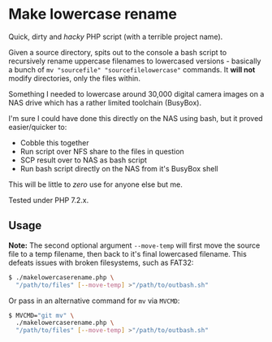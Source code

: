 # Make lowercase rename

Quick, dirty and *hacky* PHP script (with a terrible project name).

Given a source directory, spits out to the console a bash script to recursively rename uppercase filenames to lowercased versions - basically a bunch of `mv "sourcefile" "sourcefilelowercase"` commands. It **will not** modify directories, only the files within.

Something I needed to lowercase around 30,000 digital camera images on a NAS drive which has a rather limited toolchain (BusyBox).

I'm sure I could have done this directly on the NAS using bash, but it proved easier/quicker to:

- Cobble this together
- Run script over NFS share to the files in question
- SCP result over to NAS as bash script
- Run bash script directly on the NAS from it's BusyBox shell

This will be little to *zero* use for anyone else but me.

Tested under PHP 7.2.x.

## Usage

**Note:** The second optional argument `--move-temp` will first move the source file to a temp filename, then back to it's final lowercased filename. This defeats issues with broken filesystems, such as FAT32:

```sh
$ ./makelowercaserename.php \
  "/path/to/files" [--move-temp] >"/path/to/outbash.sh"
```

Or pass in an alternative command for `mv` via `MVCMD`:

```sh
$ MVCMD="git mv" \
  ./makelowercaserename.php \
  "/path/to/files" [--move-temp] >"/path/to/outbash.sh"
```
